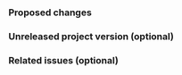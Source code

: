 <!--Thanks for your contribution. See [CONTRIBUTING](CONTRIBUTING.md)
    for this project's contribution guidelines. Remove these comments
    as you go.

    DO NOT edit files and directories listed in _data/not_edited_here.yaml.
    These are maintained in upstream repos and changes here will be lost.

    Help us merge your changes more quickly by adding details and setting metadata
    (such as labels, milestones, and reviewers) over at the left-hand side.-->

### Proposed changes

<!--Tell us what you did and why-->

### Unreleased project version (optional)

<!--If this change only applies to an unreleased version of a project, note
    that here and base your work on the `vnext-` branch for your project. If
    this doesn't apply to this PR, you can remove this whole section.
    Set a milestone if appropriate. -->

### Related issues (optional)

<!--Refer to related PRs or issues: #1234, or 'Fixes #1234' or 'Closes #1234'.
    Or link to full URLs to issues or pull requests in other Github projects -->
